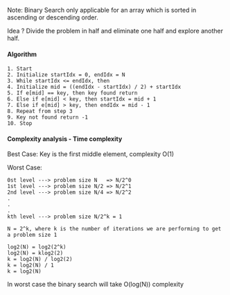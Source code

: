 Note: Binary Search only applicable for an array which is sorted in ascending or descending order.

Idea ?
Divide the problem in half and eliminate one half and explore another half.

#### Algorithm

```text
1. Start
2. Initialize startIdx = 0, endIdx = N
3. While startIdx <= endIdx, then
4. Initialize mid = ((endIdx - startIdx) / 2) + startIdx
5. If e[mid] == key, then key found return
6. Else if e[mid] < key, then startIdx = mid + 1
7. Else if e[mid] > key, then endIdx = mid - 1
8. Repeat from step 3
9. Key not found return -1
10. Stop
```

#### Complexity analysis - Time complexity

Best Case: Key is the first middle element, complexity O(1)

Worst Case: 

```
0st level ---> problem size N   => N/2^0
1st level ---> problem size N/2 => N/2^1
2nd level ---> problem size N/4 => N/2^2
.
.
.
kth level ---> problem size N/2^k = 1

N = 2^k, where k is the number of iterations we are performing to get a problem size 1

log2(N) = log2(2^k)
log2(N) = klog2(2)
k = log2(N) / log2(2)
k = log2(N) / 1
k = log2(N)
```

In worst case the binary search will take O(log(N)) complexity